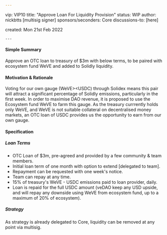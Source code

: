 ```yaml
---
```
vip: VIP10
title: "Approve Loan For Liquidity Provision"
status: WIP
author: nickbtts [multisig signer]
sponsors/seconders: Core
discussions-to: [here]

created: Mon 21st Feb 2022
```
---
```


#### Simple Summary

Approve an OTC loan to treasury of $3m with below terms, to be paired with ecosystem fund WeVE and added to Solidly liquidity.

#### Motivation & Rationale

Voting for our own gauge (WeVE><USDC) through Solidex means this pair will attract a significant percentage of Solidly emissions, particularly in the first week. In order to maximise DAO revenue, it is proposed to use the Ecosystem fund WeVE to farm this gauge. As the treasury currrently holds only WeVE, and WeVE is not suitable collateral on decentralised money markets, an OTC loan of USDC provides us the opportunity to earn from our own gauge.  

#### Specification

##### Loan Terms

* OTC Loan of $3m, pre-agreed and provided by a few community & team members.
* Initial loan term of one month with option to extend [delegated to team].
* Repayment can be requested with one week's notice.
* Team can repay at any time.
* 15% of treasury's WeVE - USDC emissions paid to loan provider, daily.
* Loan is repaid for the full USDC amount (veDAO keep any USD upside, and will repay any downside using WeVE from ecosystem fund, up to a maximum of 20% of ecosystem).

##### Strategy

As strategy is already delegated to Core, liquidity can be removed at any point via multisig.
